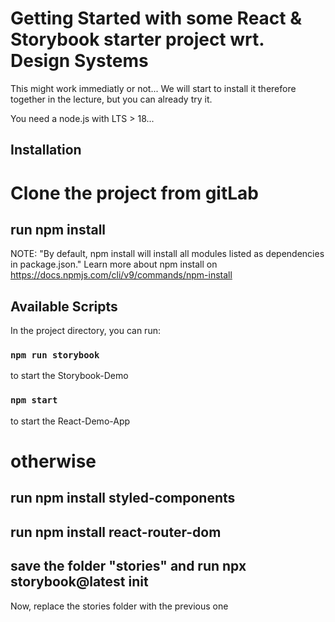 # Getting Started with some React & Storybook starter project wrt. Design Systems
This might work immediatly or not...
We will start to install it therefore together in the lecture,
but you can already try it.

You need a node.js with LTS > 18...

## Installation

# Clone the project from gitLab

## run npm install
NOTE: "By default, npm install will install all modules listed as dependencies in package.json."
Learn more about npm install on https://docs.npmjs.com/cli/v9/commands/npm-install


## Available Scripts

In the project directory, you can run:

### `npm run storybook` 
to start the Storybook-Demo

### `npm start` 
to start the React-Demo-App

# otherwise
## run npm install styled-components

## run npm install react-router-dom

## save the folder "stories" and run npx storybook@latest init
Now, replace the stories folder with the previous one
